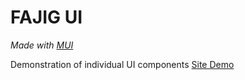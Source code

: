 # FAJIG UI

<i>Made with [MUI](https://mui.com/)</i> 

Demonstration of individual UI components [Site Demo](https://fajig-demo.netlify.app/) 

